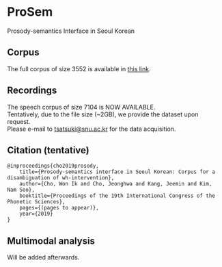 # ProSem
Prosody-semantics Interface in Seoul Korean

## Corpus
The full corpus of size 3552 is available in [this link](https://drive.google.com/open?id=1KQO4PiUuPztSgZiuAZKilawLPMMBpV32).

## Recordings
The speech corpus of size 7104 is NOW AVAILABLE. </br>
Tentatively, due to the file size (~2GB), we provide the dataset upon request. </br>
Please e-mail to tsatsuki@snu.ac.kr for the data acquisition.

## Citation (tentative)
```
@inproceedings{cho2019prosody,
	title={Prosody-semantics interface in Seoul Korean: Corpus for a disambiguation of wh-intervention},
	author={Cho, Won Ik and Cho, Jeonghwa and Kang, Jeemin and Kim, Nam Soo},
	booktitle={Proceedings of the 19th International Congress of the Phonetic Sciences},
	pages={(pages to appear)},
	year={2019}
}
```

## Multimodal analysis
Will be added afterwards.

